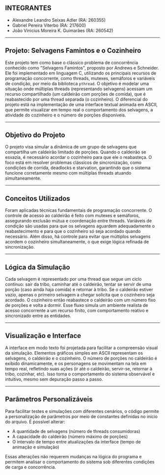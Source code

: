 ## INTEGRANTES

- Alexandre Leandro Seixas Adler (RA: 260355)  
- Gabriel Pereira Viterbo (RA: 217600)  
- João Vinicius Moreira K. Guimarães (RA: 260542)

---

## Projeto: Selvagens Famintos e o Cozinheiro

Este projeto tem como base o clássico problema de concorrência conhecido como "Selvagens Famintos", proposto por Andrews e Schneider. Ele foi implementado em linguagem C, utilizando os principais recursos de programação concorrente, como threads, mutexes, semáforos e variáveis de condição, por meio da biblioteca `pthread`. O objetivo é modelar uma situação onde múltiplas threads (representando selvagens) acessam um recurso compartilhado (um caldeirão com porções de comida), que é reabastecido por uma thread separada (o cozinheiro). O diferencial do projeto está na implementação de uma interface textual animada em ASCII, que permite visualizar em tempo real o comportamento dos selvagens, a atividade do cozinheiro e o número de porções disponíveis.

---

## Objetivo do Projeto

O projeto visa simular a dinâmica de um grupo de selvagens que compartilha um caldeirão limitado de porções. Quando o caldeirão se esvazia, é necessário acordar o cozinheiro para que ele o reabasteça. O foco está em resolver problemas clássicos de sincronização, como condições de corrida, deadlocks e starvation, garantindo que o sistema funcione corretamente mesmo com múltiplas threads atuando simultaneamente.

---

## Conceitos Utilizados

Foram aplicadas técnicas fundamentais de programação concorrente. O controle de acesso ao caldeirão é feito com mutexes e semáforos, assegurando exclusão mútua e coordenação entre threads. Variáveis de condição são usadas para que os selvagens aguardem adequadamente o reabastecimento e para que o cozinheiro só seja acordado quando necessário. Além disso, há controle para evitar que múltiplos selvagens acordem o cozinheiro simultaneamente, o que exige lógica refinada de sincronização.

---

## Lógica da Simulação

Cada selvagem é representado por uma thread que segue um ciclo contínuo: sair da tribo, caminhar até o caldeirão, tentar se servir de uma porção (caso ainda haja comida) e retornar à tribo. Se o caldeirão estiver vazio, apenas o primeiro selvagem a chegar solicita que o cozinheiro seja acordado. O cozinheiro então reabastece o caldeirão com um número fixo de porções e volta a dormir. Esse fluxo simula um ambiente realista de acesso concorrente a um recurso finito, com comportamento reativo e sincronizado entre as entidades.

---

## Visualização e Interface

A interface em modo texto foi projetada para facilitar a compreensão visual da simulação. Elementos gráficos simples em ASCII representam os selvagens, o caldeirão e o cozinheiro. O número de porções no caldeirão é exibido dinamicamente, e os personagens se movimentam na tela em tempo real, refletindo suas ações (ir até o caldeirão, servir-se, retornar à tribo, cozinhar, etc). Isso torna o comportamento do sistema observável e intuitivo, mesmo sem depuração passo a passo.

---

## Parâmetros Personalizáveis

Para facilitar testes e simulações com diferentes cenários, o código permite a personalização de parâmetros por meio de constantes definidas no início do arquivo. É possível alterar:

- A quantidade de selvagens (número de threads consumidoras)
- A capacidade do caldeirão (número máximo de porções)
- O intervalo de tempo entre atualizações da interface (tempo de animação e simulação)

Essas alterações não requerem mudanças na lógica do programa e permitem analisar o comportamento do sistema sob diferentes condições de carga e concorrência.
